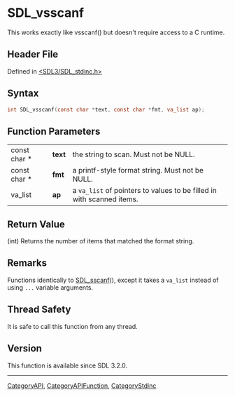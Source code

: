 # SDL_vsscanf

This works exactly like vsscanf() but doesn't require access to a C runtime.

## Header File

Defined in [<SDL3/SDL_stdinc.h>](https://github.com/libsdl-org/SDL/blob/main/include/SDL3/SDL_stdinc.h)

## Syntax

```c
int SDL_vsscanf(const char *text, const char *fmt, va_list ap);
```

## Function Parameters

|              |          |                                                                       |
| ------------ | -------- | --------------------------------------------------------------------- |
| const char * | **text** | the string to scan. Must not be NULL.                                 |
| const char * | **fmt**  | a printf-style format string. Must not be NULL.                       |
| va_list      | **ap**   | a `va_list` of pointers to values to be filled in with scanned items. |

## Return Value

(int) Returns the number of items that matched the format string.

## Remarks

Functions identically to [SDL_sscanf](SDL_sscanf)(), except it takes a
`va_list` instead of using `...` variable arguments.

## Thread Safety

It is safe to call this function from any thread.

## Version

This function is available since SDL 3.2.0.

----
[CategoryAPI](CategoryAPI), [CategoryAPIFunction](CategoryAPIFunction), [CategoryStdinc](CategoryStdinc)

